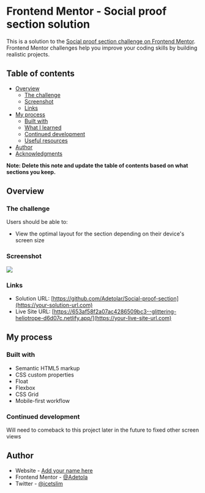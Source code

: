 # Frontend Mentor - Social proof section solution

This is a solution to the [Social proof section challenge on Frontend Mentor](https://www.frontendmentor.io/challenges/social-proof-section-6e0qTv_bA). Frontend Mentor challenges help you improve your coding skills by building realistic projects.

## Table of contents

- [Overview](#overview)
  - [The challenge](#the-challenge)
  - [Screenshot](#screenshot)
  - [Links](#links)
- [My process](#my-process)
  - [Built with](#built-with)
  - [What I learned](#what-i-learned)
  - [Continued development](#continued-development)
  - [Useful resources](#useful-resources)
- [Author](#author)
- [Acknowledgments](#acknowledgments)

**Note: Delete this note and update the table of contents based on what sections you keep.**

## Overview

### The challenge

Users should be able to:

- View the optimal layout for the section depending on their device's screen size

### Screenshot

![](./screenshot.jpg)

### Links

- Solution URL: [https://github.com/Adetolar/Social-proof-section](https://your-solution-url.com)
- Live Site URL: [https://653af58f2a07ac4286509bc3--glittering-heliotrope-d6d07c.netlify.app/](https://your-live-site-url.com)

## My process

### Built with

- Semantic HTML5 markup
- CSS custom properties
- Float
- Flexbox
- CSS Grid
- Mobile-first workflow

### Continued development

Will need to comeback to this project later in the future to fixed other screen views

## Author

- Website - [Add your name here](https://www.your-site.com)
- Frontend Mentor - [@Adetola](https://www.frontendmentor.io/profile/yourusername)
- Twitter - [@icetslim](https://www.twitter.com/yourusername)
